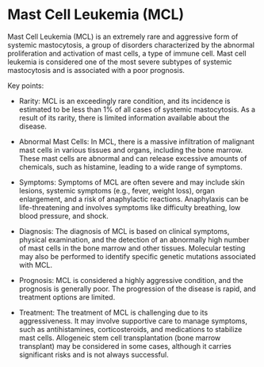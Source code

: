 # Mast Cell Leukemia (MCL)

Mast Cell Leukemia (MCL) is an extremely rare and aggressive form of systemic mastocytosis, a group of disorders characterized by the abnormal proliferation and activation of mast cells, a type of immune cell. Mast cell leukemia is considered one of the most severe subtypes of systemic mastocytosis and is associated with a poor prognosis.

Key points:

* Rarity: MCL is an exceedingly rare condition, and its incidence is estimated to be less than 1% of all cases of systemic mastocytosis. As a result of its rarity, there is limited information available about the disease.

* Abnormal Mast Cells: In MCL, there is a massive infiltration of malignant mast cells in various tissues and organs, including the bone marrow. These mast cells are abnormal and can release excessive amounts of chemicals, such as histamine, leading to a wide range of symptoms.

* Symptoms: Symptoms of MCL are often severe and may include skin lesions, systemic symptoms (e.g., fever, weight loss), organ enlargement, and a risk of anaphylactic reactions. Anaphylaxis can be life-threatening and involves symptoms like difficulty breathing, low blood pressure, and shock.

* Diagnosis: The diagnosis of MCL is based on clinical symptoms, physical examination, and the detection of an abnormally high number of mast cells in the bone marrow and other tissues. Molecular testing may also be performed to identify specific genetic mutations associated with MCL.

* Prognosis: MCL is considered a highly aggressive condition, and the prognosis is generally poor. The progression of the disease is rapid, and treatment options are limited.

* Treatment: The treatment of MCL is challenging due to its aggressiveness. It may involve supportive care to manage symptoms, such as antihistamines, corticosteroids, and medications to stabilize mast cells. Allogeneic stem cell transplantation (bone marrow transplant) may be considered in some cases, although it carries significant risks and is not always successful.
